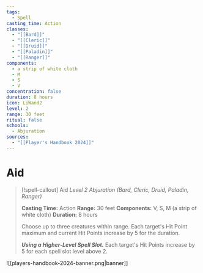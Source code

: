 ```yaml
---
tags:
  - Spell
casting_time: Action
classes:
  - "[[Bard]]"
  - "[[Cleric]]"
  - "[[Druid]]"
  - "[[Paladin]]"
  - "[[Ranger]]"
components:
  - a strip of white cloth
  - M
  - S
  - V
concentration: false
duration: 8 hours
icon: LiWand2
level: 2
range: 30 feet
ritual: false
schools:
  - Abjuration
sources:
  - "[[Player's Handbook 2024]]"
---
```


# Aid

>[!spell-callout] Aid
>_Level 2 Abjuration (Bard, Cleric, Druid, Paladin, Ranger)_
>
>**Casting Time:** Action
>**Range:** 30 feet
>**Components:** V, S, M (a strip of white cloth)
>**Duration:** 8 hours
>
>Choose up to three creatures within range. Each target's Hit Point maximum and current Hit Points increase by 5 for the duration.
>
>**_Using a Higher-Level Spell Slot._** Each target's Hit Points increase by 5 for each spell slot level above 2.


![[players-handbook-2024-banner.png|banner]]
